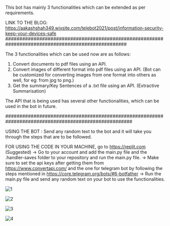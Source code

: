 This bot has mainly 3 functionalities which can be extended as per requirements.

LINK TO THE BLOG: https://aakashshah349.wixsite.com/telebot2021/post/information-security-keep-your-devices-safe
###################################################################################################

The 3 functionalities which can be used now are as follows:
1. Convert documents to pdf files using an API.
2. Convert images of different format into pdf files using an API. (Bot can be customized for converting images from one format into others as well, for eg: from jpg to png.)
3. Get the summary/Key Sentences of a .txt file using an API. (Extractive Summarisation)

The API that is being used has several other functionalities, which can be used in the bot in future.

#####################################################################################################

USING THE BOT : Send any random text to the bot and it will take you through the steps that are to be followed.

FOR USING THE CODE IN YOUR MACHINE, go to https://replit.com (Suggested)
-> Go to your account and add the main.py file and the .handler-saves folder to your repository and run the main.py file.
-> Make sure to set the api keys after getting them from https://www.convertapi.com/ and the one for telegram bot by following the steps mentioned in       https://core.telegram.org/bots/#6-botfather
-> Run the main.py file and send any random text on your bot to use the functionalities.

![1](https://user-images.githubusercontent.com/80626053/125193867-5e37e980-e26c-11eb-94aa-aa1bf90500ed.png)

![2](https://user-images.githubusercontent.com/80626053/125193903-84f62000-e26c-11eb-8b6c-26bd5606aa23.png)

![3](https://user-images.githubusercontent.com/80626053/125193908-89223d80-e26c-11eb-8acb-11920d33b878.png)

![4](https://user-images.githubusercontent.com/80626053/125193910-8c1d2e00-e26c-11eb-8c52-1ce8cc5ca76f.png)
